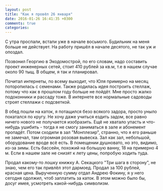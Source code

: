 ```yaml
---
layout: post
title: "Как я провёл 26 января"
date: 2016-01-26 16:41:35 +0300
comments: true
categories: 
---
```

С утра проспали, встали уже в начале восьмого. Будильник на меня больше не действует. На работу пришёл в начале десятого, не так уж и опоздал.

Позвонил Георгию в Экодомострой, по его словам, надо составить проект инженерных сетей, стоит 410 рублей за кв.м, т.е в нашем случае около 90 тыщ. В общем, я так и планировал.

Почитал интернеты, по всему выходит, что Юля примерно на месяц поторопилась с семенами. Также родилась идея построить стеллаж, потому что как в прошлом году больше не пойдёт. Мне просто жалко подоконники и рассаду тоже. В интернете все нормальные садоводы строят стеллажи с подсветкой.

В обед пошли на каток, я потащился безо всякого задора, просто уныло покатался по кругу. Не хочу даже учиться ездить задом, все равно ничего нового не получается изобразить. Ещё не хватало упасть и что-нибудь ушибить - тогда я не смогу заниматься в зале и абонемент пропадёт. Потом сходили в зал "Монплезир", странно, что я его раньше не замечал, там огромная розовая вывеска. Зал как зал, небольшой, оборудование вроде всё есть. В помещении душновато, но это, видимо, из-за зимы. Есть бассейн, похожий на большую ванну, 18 на примерно 4 м. Если в нашем зале не снизят к лету цены, попробую ходить туда.

Продал какому-то лошку книжку А. Секацкого "Три шага в сторону", не знаю, чем его так привлёл этот дармоед. Продал за 100 рублей, красная цена. Вырученную сумму отдал Андрею Фокину, я у него сегодня одолжил, чтоб заплатить за каток. В этом можно было бы, досуг имея, усмотреть какой-нибудь символизм.